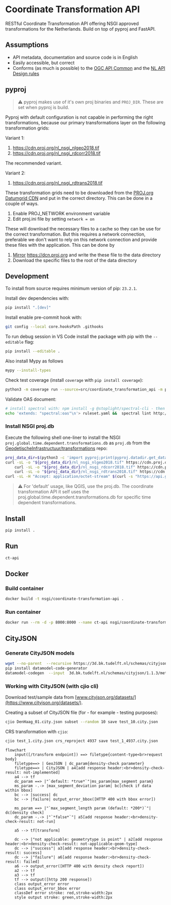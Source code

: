 # Coordinate Transformation API

RESTful Coordinate Transformation API offering NSGI approved transformations for
the Netherlands. Build on top of pyproj and FastAPI.

## Assumptions

- API metadata, documentation and source code is in English
- Easily accessible, but correct
- Conforms (as much is possible) to the
  [OGC API Common](https://ogcapi.ogc.org/common/) and the
  [NL API Design rules](https://gitdocumentatie.logius.nl/publicatie/api/adr/)

## pyproj

> :warning: pyproj makes use of it's own proj binaries and `PROJ_DIR`. These are
> set when pyproj is build.

Pyproj with default configuration is not capable in performing the right
transformations, because our primary transformations layer on the following
transformation grids:

Variant 1:

1. <https://cdn.proj.org/nl_nsgi_nlgeo2018.tif>
1. <https://cdn.proj.org/nl_nsgi_rdcorr2018.tif>

The recommended variant.

Variant 2:

1. <https://cdn.proj.org/nl_nsgi_rdtrans2018.tif>

These transformation grids need to be downloaded from the
[PROJ.org Datumgrid CDN](https://cdn.proj.org/) and put in the correct
directory. This can be done in a couple of ways.

1. Enable PROJ_NETWORK environment variable
1. Edit proj.ini file by setting `network = on`

These will download the necessary files to a cache so they can be use for the
correct transformation. But this requires a network connection, preferable we
don't want to rely on this network connection and provide these files with the
application. This can be done by

1. [Mirror](https://pyproj4.github.io/pyproj/stable/transformation_grids.html)
   <https://dcn.proj.org> and write the these file to the data directory
1. Download the specific files to the root of the data directory

## Development

To install from source requires minimum version of pip: `23.2.1`.

Install dev dependencies with:

```sh
pip install ".[dev]"
```

Install enable pre-commit hook with:

```sh
git config --local core.hooksPath .githooks
```

To run debug session in VS Code install the package with pip with the
`--editable` flag:

```sh
pip install --editable .
```

Also install Mypy as follows

```sh
mypy --install-types
```

Check test coverage (install `coverage` with `pip install coverage`):

```sh
python3 -m coverage run --source=src/coordinate_transformation_api -m pytest -v tests && python3 -m coverage report -m
```

Validate OAS document:

```sh
# install spectral with: npm install -g @stoplight/spectral-cli - then validate openapi doc with:
echo 'extends: "spectral:oas"\n'> ruleset.yaml &&  spectral lint http://127.0.0.1:8000/openapi.json --ruleset ruleset.yaml && rm ruleset.yaml
```

### Install NSGI proj.db

Execute the following shell one-liner to install the NSGI
`proj.global.time.dependent.transformations.db` as `proj.db` from the
[GeodetischeInfrastructuur/transformations](https://github.com/GeodetischeInfrastructuur/transformations/releases)
repo:

```sh
proj_data_dir=$(python3 -c 'import pyproj;print(pyproj.datadir.get_data_dir());')
curl -sL -o "${proj_data_dir}/nl_nsgi_nlgeo2018.tif" https://cdn.proj.org/nl_nsgi_nlgeo2018.tif && \
    curl -sL -o "${proj_data_dir}/nl_nsgi_rdcorr2018.tif" https://cdn.proj.org/nl_nsgi_rdcorr2018.tif && \
    curl -sL -o "${proj_data_dir}/nl_nsgi_rdtrans2018.tif" https://cdn.proj.org/nl_nsgi_rdtrans2018.tif && \
curl -sL -H "Accept: application/octet-stream" $(curl -s "https://api.github.com/repos/GeodetischeInfrastructuur/transformations/releases/latest" | jq -r '.assets[] | select(.name=="proj.global.time.dependent.transformations.db").url') -o "${proj_data_dir}/proj.db"
```

> :warning: For 'default' usage, like QGIS, use the proj.db. The coordinate
> transformation API it self uses the
> proj.global.time.dependent.transformations.db for specific time dependent
> transformations.

## Install

```bash
pip install .
```

## Run

```bash
ct-api
```

## Docker

### Build container

```bash
docker build -t nsgi/coordinate-transformation-api .
```

### Run container

```bash
docker run --rm -d -p 8000:8000 --name ct-api nsgi/coordinate-transformation-api
```

## CityJSON

### Generate CityJSON models

```sh
wget --no-parent  --recursive https://3d.bk.tudelft.nl/schemas/cityjson/1.1.3/
pip install datamodel-code-generator
datamodel-codegen  --input  3d.bk.tudelft.nl/schemas/cityjson/1.1.3/metadata.schema.json  --input-file-type jsonschema --output cityjson.py
```

### Working with CityJSON (with cjio cli)

Download test/sample data from
[www.cityjson.org/datasets/](https://www.cityjson.org/datasets/).

Creating a subset of CityJSON file (for - for example - testing purposes):

```sh
cjio DenHaag_01.city.json subset --random 10 save test_10.city.json
```

CRS transformation with `cjio`:

```sh
cjio test_1.city.json crs_reproject 4937 save test_1_4937.city.json
```

```mermaid
flowchart
    input([/transform endpoint]) ==> filetype{content-type<br>request body}
    filetype==> | GeoJSON | dc_param{density-check parameter}
    filetype==> | CityJSON | a4[add response header:<br>density-check-result: not-implemented]
    a4 --> tf
    dc_param ==> |"`default: *true*`"|ms_param{max_segment param}
    ms_param -.-> |max_segment_deviation param| bc[check if data within bbox]
    bc --> |success| dc
    bc --> |failure| output_error_bbox([HTTP 400 with bbox error])

    ms_param ==> |"`max_segment_length param (default: *200*)`"| dc[density check]
    dc_param -.-> |"`*false*`"| a5[add response header:<br>density-check-result: not-run]

    a5 --> tf[transform]

    dc --> |"not applicable: geometrytype is point" | a2[add response header:<br>density-check-result: not-applicable-geom-type]
    dc --> |"success"| a3[add response header:<br>density-check-result: success]
    dc --> |"failure"| a6[add response header:<br>density-check-result: failed]
    a6 --> output_error([HTTP 400 with density check report])
    a2 --> tf
    a3 --> tf
    tf --> output([http 200 response])
    class output_error error
    class output_error_bbox error
    classDef error stroke: red,stroke-width:2px
    style output stroke: green,stroke-width:2px
```
